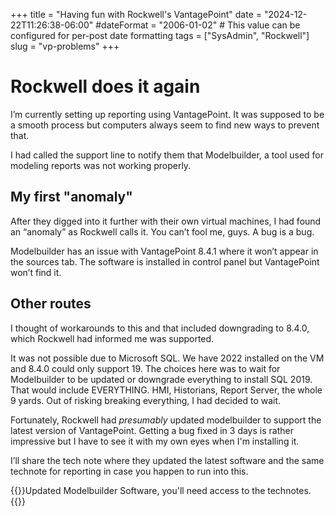 +++
title = "Having fun with Rockwell's VantagePoint"
date = "2024-12-22T11:26:38-06:00"
#dateFormat = "2006-01-02" # This value can be configured for per-post date formatting
tags = ["SysAdmin", "Rockwell"]
slug = "vp-problems"
+++

# Rockwell does it again

I’m currently setting up reporting using VantagePoint. It was supposed to be a smooth process but computers always seem to find new ways to prevent that. 

I had called the support line to notify them that Modelbuilder, a tool used for modeling reports was not working properly. 

## My first "anomaly"
After they digged into it further with their own virtual machines, I had found an “anomaly” as Rockwell calls it. You can’t fool me, guys. A bug is a bug. 

Modelbuilder has an issue with VantagePoint 8.4.1 where it won’t appear in the sources tab.  The software is installed in control panel but VantagePoint won’t find it. 

## Other routes

I thought of workarounds to this and that included downgrading to 8.4.0, which Rockwell had informed me was supported. 

It was not possible due to Microsoft SQL. We have 2022 installed on the VM and 8.4.0 could only support 19. The choices here was to wait for Modelbuilder to be updated or downgrade everything to install SQL 2019. That would include EVERYTHING. HMI, Historians, Report Server, the whole 9 yards. Out of risking breaking everything, I had decided to wait. 

Fortunately, Rockwell had *presumably* updated modelbuilder to support the latest version of VantagePoint. Getting a bug fixed in 3 days is rather impressive but I have to see it with my own eyes when I'm installing it.  

I’ll share the tech note where they updated the latest software and the same technote for reporting in case you happen to run into this. 

{{<link href="https://rockwellautomation.custhelp.com/app/answers/answer_view/a_id/66232/track/AvOVZgo2Dv8W~XOjGtcK~yI_b6EqGy75Mv9n~zj~PP_u">}}Updated Modelbuilder Software, you'll need access to the technotes.{{</link>}}
